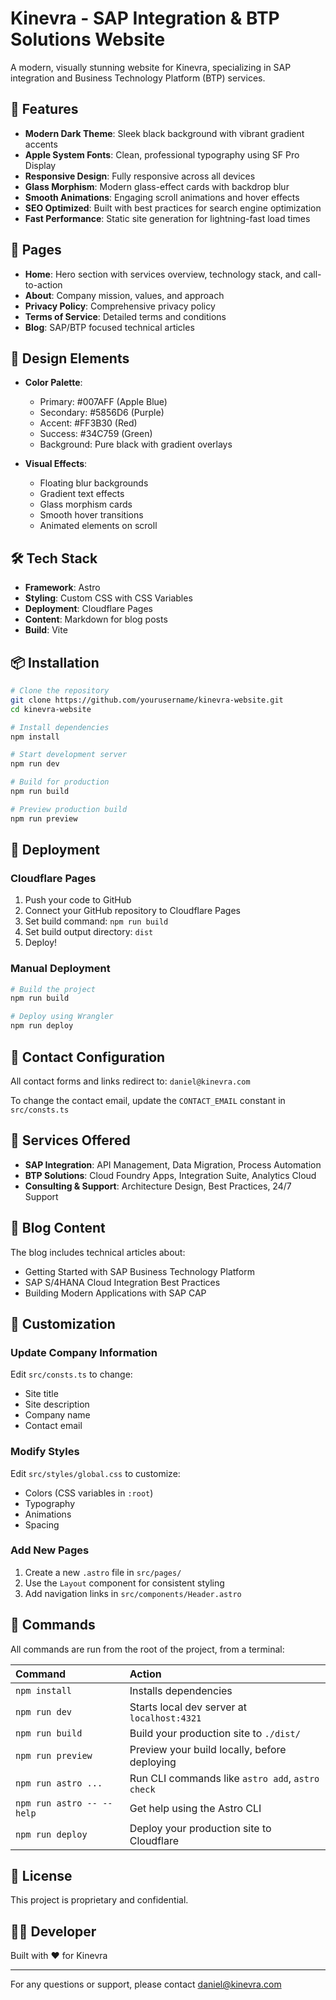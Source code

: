 # Kinevra - SAP Integration & BTP Solutions Website

A modern, visually stunning website for Kinevra, specializing in SAP integration and Business Technology Platform (BTP) services.

## 🚀 Features

- **Modern Dark Theme**: Sleek black background with vibrant gradient accents
- **Apple System Fonts**: Clean, professional typography using SF Pro Display
- **Responsive Design**: Fully responsive across all devices
- **Glass Morphism**: Modern glass-effect cards with backdrop blur
- **Smooth Animations**: Engaging scroll animations and hover effects
- **SEO Optimized**: Built with best practices for search engine optimization
- **Fast Performance**: Static site generation for lightning-fast load times

## 📄 Pages

- **Home**: Hero section with services overview, technology stack, and call-to-action
- **About**: Company mission, values, and approach
- **Privacy Policy**: Comprehensive privacy policy
- **Terms of Service**: Detailed terms and conditions
- **Blog**: SAP/BTP focused technical articles

## 🎨 Design Elements

- **Color Palette**:
  - Primary: #007AFF (Apple Blue)
  - Secondary: #5856D6 (Purple)
  - Accent: #FF3B30 (Red)
  - Success: #34C759 (Green)
  - Background: Pure black with gradient overlays

- **Visual Effects**:
  - Floating blur backgrounds
  - Gradient text effects
  - Glass morphism cards
  - Smooth hover transitions
  - Animated elements on scroll

## 🛠️ Tech Stack

- **Framework**: Astro
- **Styling**: Custom CSS with CSS Variables
- **Deployment**: Cloudflare Pages
- **Content**: Markdown for blog posts
- **Build**: Vite

## 📦 Installation

```bash
# Clone the repository
git clone https://github.com/yourusername/kinevra-website.git
cd kinevra-website

# Install dependencies
npm install

# Start development server
npm run dev

# Build for production
npm run build

# Preview production build
npm run preview
```

## 🚀 Deployment

### Cloudflare Pages

1. Push your code to GitHub
2. Connect your GitHub repository to Cloudflare Pages
3. Set build command: `npm run build`
4. Set build output directory: `dist`
5. Deploy!

### Manual Deployment

```bash
# Build the project
npm run build

# Deploy using Wrangler
npm run deploy
```

## 📧 Contact Configuration

All contact forms and links redirect to: `daniel@kinevra.com`

To change the contact email, update the `CONTACT_EMAIL` constant in `src/consts.ts`

## 🎯 Services Offered

- **SAP Integration**: API Management, Data Migration, Process Automation
- **BTP Solutions**: Cloud Foundry Apps, Integration Suite, Analytics Cloud
- **Consulting & Support**: Architecture Design, Best Practices, 24/7 Support

## 📝 Blog Content

The blog includes technical articles about:
- Getting Started with SAP Business Technology Platform
- SAP S/4HANA Cloud Integration Best Practices
- Building Modern Applications with SAP CAP

## 🔧 Customization

### Update Company Information
Edit `src/consts.ts` to change:
- Site title
- Site description
- Company name
- Contact email

### Modify Styles
Edit `src/styles/global.css` to customize:
- Colors (CSS variables in `:root`)
- Typography
- Animations
- Spacing

### Add New Pages
1. Create a new `.astro` file in `src/pages/`
2. Use the `Layout` component for consistent styling
3. Add navigation links in `src/components/Header.astro`

## 🧞 Commands

All commands are run from the root of the project, from a terminal:

| Command                           | Action                                           |
| :-------------------------------- | :----------------------------------------------- |
| `npm install`                     | Installs dependencies                            |
| `npm run dev`                     | Starts local dev server at `localhost:4321`      |
| `npm run build`                   | Build your production site to `./dist/`          |
| `npm run preview`                 | Preview your build locally, before deploying     |
| `npm run astro ...`               | Run CLI commands like `astro add`, `astro check` |
| `npm run astro -- --help`         | Get help using the Astro CLI                     |
| `npm run deploy`                  | Deploy your production site to Cloudflare        |

## 📄 License

This project is proprietary and confidential.

## 👨‍💻 Developer

Built with ❤️ for Kinevra

---

For any questions or support, please contact daniel@kinevra.com
